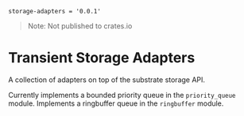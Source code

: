 `storage-adapters = '0.0.1'`
> Note: Not published to crates.io

# Transient Storage Adapters

A collection of adapters on top of the substrate storage API.

Currently implements a bounded priority queue in the `priority_queue` module.
Implements a ringbuffer queue in the `ringbuffer` module.
